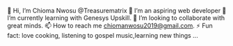 👋 Hi, I’m Chioma Nwosu @Treasurematrix
👀 I’m an aspiring web developer
🌱 I’m currently learning with Genesys Upskill.
💞️ I’m looking to collaborate with great minds.
📫 How to reach me chiomanwosu2019@gmail.com.
⚡ Fun fact: love cooking, listening to gospel music,learning new things ...
